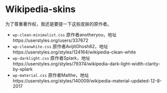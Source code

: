 # Wikipedia-skins
为了尊重著作权，我还是要提一下这些皮肤的原作者。
* `wp-clean-minimalist.css` 原作者anotheryou，地址https://userstyles.org/users/337672
* `wp-cleanwhite.css` 原作者AvijitGhosh82，地址https://userstyles.org/styles/124164/wikipedia-clean-white
* `wp-darklight.css` 原作者Splark，地址https://userstyles.org/styles/79374/wikipedia-dark-light-width-clarity-by-splark
* `wp-material.css` 原作者Malthe，地址https://userstyles.org/styles/140009/wikipedia-material-updated-12-8-2017

